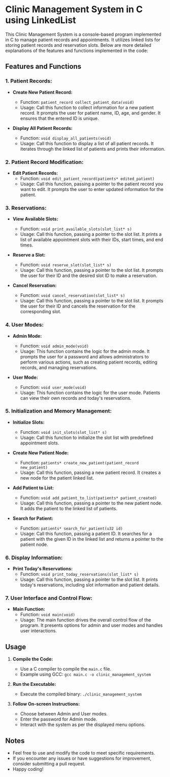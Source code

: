 # Clinic Management System in C using LinkedList

This Clinic Management System is a console-based program implemented in C to manage patient records and appointments. It utilizes linked lists for storing patient records and reservation slots. Below are more detailed explanations of the features and functions implemented in the code:

## Features and Functions

### 1. **Patient Records:**
   - **Create New Patient Record:**
     - Function: `patient_record collect_patient_data(void)`
     - Usage: Call this function to collect information for a new patient record. It prompts the user for patient name, ID, age, and gender. It ensures that the entered ID is unique.
     
   - **Display All Patient Records:**
     - Function: `void display_all_patients(void)`
     - Usage: Call this function to display a list of all patient records. It iterates through the linked list of patients and prints their information.

### 2. **Patient Record Modification:**
   - **Edit Patient Records:**
     - Function: `void edit_patient_record(patients* edited_patient)`
     - Usage: Call this function, passing a pointer to the patient record you want to edit. It prompts the user to enter updated information for the patient.

### 3. **Reservations:**
   - **View Available Slots:**
     - Function: `void print_available_slots(slot_list* s)`
     - Usage: Call this function, passing a pointer to the slot list. It prints a list of available appointment slots with their IDs, start times, and end times.

   - **Reserve a Slot:**
     - Function: `void reserve_slot(slot_list* s)`
     - Usage: Call this function, passing a pointer to the slot list. It prompts the user for their ID and the desired slot ID to make a reservation.

   - **Cancel Reservation:**
     - Function: `void cancel_reservation(slot_list* s)`
     - Usage: Call this function, passing a pointer to the slot list. It prompts the user for their ID and cancels the reservation for the corresponding slot.

### 4. **User Modes:**
   - **Admin Mode:**
     - Function: `void admin_mode(void)`
     - Usage: This function contains the logic for the admin mode. It prompts the user for a password and allows administrators to perform various actions, such as creating patient records, editing records, and managing reservations.

   - **User Mode:**
     - Function: `void user_mode(void)`
     - Usage: This function contains the logic for the user mode. Patients can view their own records and today's reservations.

### 5. **Initialization and Memory Management:**
   - **Initialize Slots:**
     - Function: `void init_slots(slot_list* s)`
     - Usage: Call this function to initialize the slot list with predefined appointment slots.

   - **Create New Patient Node:**
     - Function: `patients* create_new_patient(patient_record new_patient)`
     - Usage: Call this function, passing a new patient record. It creates a new node for the patient linked list.

   - **Add Patient to List:**
     - Function: `void add_patient_to_list(patients* patient_created)`
     - Usage: Call this function, passing a pointer to the new patient node. It adds the patient to the linked list of patients.

   - **Search for Patient:**
     - Function: `patients* search_for_patient(u32 id)`
     - Usage: Call this function, passing a patient ID. It searches for a patient with the given ID in the linked list and returns a pointer to the patient node.

### 6. **Display Information:**
   - **Print Today's Reservations:**
     - Function: `void print_today_reservations(slot_list* s)`
     - Usage: Call this function, passing a pointer to the slot list. It prints today's reservations, including slot information and patient details.

### 7. **User Interface and Control Flow:**
   - **Main Function:**
     - Function: `void main(void)`
     - Usage: The main function drives the overall control flow of the program. It presents options for admin and user modes and handles user interactions.

## Usage

1. **Compile the Code:**
   - Use a C compiler to compile the `main.c` file.
   - Example using GCC: `gcc main.c -o clinic_management_system`

2. **Run the Executable:**
   - Execute the compiled binary: `./clinic_management_system`

3. **Follow On-screen Instructions:**
   - Choose between Admin and User modes.
   - Enter the password for Admin mode.
   - Interact with the system as per the displayed menu options.

## Notes

- Feel free to use and modify the code to meet specific requirements.
- If you encounter any issues or have suggestions for improvement, consider submitting a pull request.
- Happy coding!